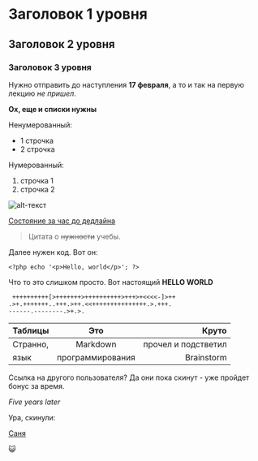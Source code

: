 # Заголовок 1 уровня
## Заголовок 2 уровня
### Заголовок 3 уровня
Нужно отправить до наступления **17 февраля**, а то и так на первую лекцию *не пришел*.

  __**Ох, еще и списки нужны**__
  
  
  Ненумерованный:
- 1 строчка
- 2 строчка

Нумерованный:
1) строчка 1
2) строчка 2

![alt-текст](http://simplemarriage.net/wp-content/uploads/2013/10/HELP.jpg "Помогите, нужно вставить изображение")  

[Состояние за час до дедлайна](https://ru.wikipedia.org/wiki/%D0%9F%D0%B0%D0%BD%D0%B8%D0%BA%D0%B0 "Мое состояние")
  >Цитата о ~~нужности~~ учебы.
  
  Далее нужен код. Вот он:
  
   `<?php echo '<p>Hello, world</p>'; ?>`
   
   Что то это слишком просто. Вот настоящий **HELLO WORLD**
   
  ```brainfuck
   ++++++++++[>+++++++>++++++++++>+++>+<<<<-]>++
 .>+.+++++++..+++.>++.<<+++++++++++++++.>.+++.
 ------.--------.>+.>.
 ```
  
| Таблицы       | Это                | Круто |
| ------------- |:------------------:| -----:|
| Странно,   | Markdown    | прочел и подстветил |
| язык     | программирования|  Brainstorm |

Ссылка на другого пользователя? Да они пока скинут - уже пройдет бонус за время. 

*Five years later*

Ура, скинули: 

[Саня](http://github.com/SysGertz/ "Саня, я смог сам, у меня не лапки. Еху!")

:smiley_cat:
